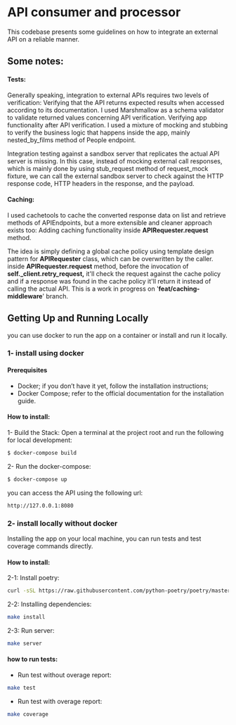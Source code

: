 # API consumer and processor

This codebase presents some guidelines on how to integrate 
an external API on a reliable manner.

## Some notes:
#### Tests:
Generally speaking, integration to external APIs requires two levels of verification:
Verifying that the API returns expected results when accessed according to its documentation. I used Marshmallow as a schema validator to validate returned values concerning API verification.
Verifying app functionality after API verification. I used a mixture of mocking and stubbing to verify the business logic that happens inside the app, mainly nested_by_films method of People endpoint.

Integration testing against a sandbox server that replicates the actual API server is missing. In this case, instead of mocking external call responses, which is mainly done by using stub_request method of request_mock fixture, we can call the external sandbox server to check against the HTTP response code,  HTTP headers in the response, and the payload.

#### Caching:
I used cachetools to cache the converted response data on list and retrieve methods of APIEndpoints, 
but a more extensible and cleaner approach exists too: Adding caching functionality inside **APIRequester.request** method.

  

The idea is simply defining a global cache policy using template design pattern for **APIRequester** class, which can be overwritten by the caller. inside **APIRequester.request** method, before the invocation of **self._client.retry_request,** it'll check the request against the cache policy and if a response was found in the cache policy it'll return it instead of calling the actual API. This is a work in progress on '**feat/caching-middleware**' branch.

## Getting Up and Running Locally

you can use docker to run the app on a container or install and run it locally.


### 1- install using docker
#### Prerequisites
- Docker; if you don’t have it yet, follow the installation instructions;
- Docker Compose; refer to the official documentation for the installation guide.

#### How to install:
1- Build the Stack:
Open a terminal at the project root and run the following for local development:
```bash
$ docker-compose build 
```
2- Run the docker-compose:
```bash
$ docker-compose up
```
you can access the API using the following url:
```
http://127.0.0.1:8080
```
### 2- install locally without docker
Installing the app on your local machine, you can run tests and 
test coverage commands directly. 

#### How to install:
2-1: Install poetry:
```bash
curl -sSL https://raw.githubusercontent.com/python-poetry/poetry/master/get-poetry.py | python
```
2-2: Installing dependencies:
```bash
make install
```
2-3: Run server:
```bash
make server
```
#### how to run tests:
- Run test without overage report:
```bash
make test
```
- Run test with overage report:
```bash
make coverage
```



